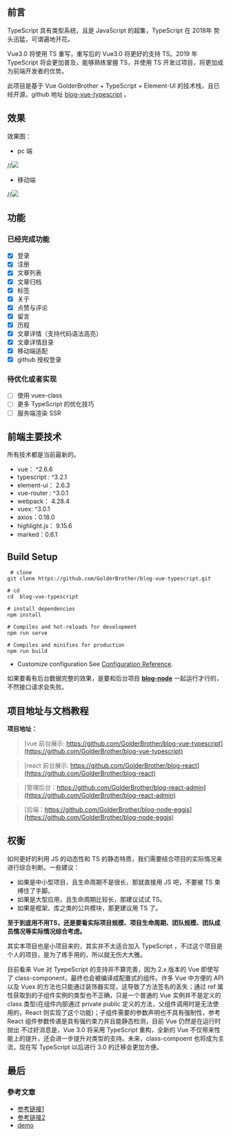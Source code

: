 
## 前言 

TypeScript 具有类型系统，且是 JavaScript 的超集，TypeScript 在 2018年 势头迅猛，可谓遍地开花。

Vue3.0 将使用 TS 重写，重写后的 Vue3.0 将更好的支持 TS。2019 年 TypeScript 将会更加普及，能够熟练掌握 TS，并使用 TS 开发过项目，将更加成为前端开发者的优势。

此项目是基于 Vue GolderBrother + TypeScript + Element-UI  的技术栈，且已经开源，github 地址 [blog-vue-typescript](https://github.com/GolderBrother/blog-vue-typescript) 。


## 效果

效果图：

- pc 端

//![](https://upload-images.jianshu.io/upload_images/12890819-9f5f1b384a27c6ff.gif?imageMogr2/auto-orient/strip)


- 移动端

//![](https://upload-images.jianshu.io/upload_images/12890819-5370ed6dfbe61051.gif?imageMogr2/auto-orient/strip)




## 功能

### 已经完成功能

- [x] 登录  
- [x] 注册  
- [x] 文章列表
- [x] 文章归档
- [x] 标签  
- [x] 关于  
- [x] 点赞与评论
- [x] 留言
- [x] 历程
- [x] 文章详情（支持代码语法高亮）
- [x] 文章详情目录
- [x] 移动端适配
- [x] github 授权登录

### 待优化或者实现

- [ ] 使用 vuex-class
- [ ] 更多 TypeScript 的优化技巧
- [ ] 服务端渲染 SSR

## 前端主要技术 

所有技术都是当前最新的。

- vue： ^2.6.6
- typescript : ^3.2.1
- element-ui： 2.6.3
- vue-router : ^3.0.1
- webpack： 4.28.4
- vuex: ^3.0.1
- axios：0.18.0
- highlight.js： 9.15.6
- marked：0.6.1


## Build Setup 

``` 
 # clone
git clone https://github.com/GolderBrother/blog-vue-typescript.git
```

```
# cd
cd  blog-vue-typescript
```

```
# install dependencies
npm install
```

```
# Compiles and hot-reloads for development
npm run serve
```

```
# Compiles and minifies for production
npm run build
```


- Customize configuration
See [Configuration Reference](https://cli.vuejs.org/config/).

如果要看有后台数据完整的效果，是要和后台项目  **[blog-node](https://github.com/GolderBrother/blog-node-eggjs)** 一起运行才行的，不然接口请求会失败。

## 项目地址与文档教程

**项目地址：**

> [vue 前台展示: https://github.com/GolderBrother/blog-vue-typescript](https://github.com/GolderBrother/blog-vue-typescript)

> [react 前台展示: https://github.com/GolderBrother/blog-react](https://github.com/GolderBrother/blog-react)

> [管理后台：https://github.com/GolderBrother/blog-react-admin](https://github.com/GolderBrother/blog-react-admin)

> [后端：https://github.com/GolderBrother/blog-node-eggjs](https://github.com/GolderBrother/blog-node-eggjs)


## 权衡

如何更好的利用 JS 的动态性和 TS 的静态特质，我们需要结合项目的实际情况来进行综合判断。一些建议：

*   如果是中小型项目，且生命周期不是很长，那就直接用 JS 吧，不要被 TS 束缚住了手脚。
*   如果是大型应用，且生命周期比较长，那建议试试 TS。
*   如果是框架、库之类的公共模块，那更建议用 TS 了。

**至于到底用不用TS，还是要看实际项目规模、项目生命周期、团队规模、团队成员情况等实际情况综合考虑。**

其实本项目也是小项目来的，其实并不太适合加入  TypeScript ，不过这个项目是个人的项目，是为了练手用的，所以就无伤大大雅。

目前看来 Vue 对 TyepeScript 的支持并不算完善，因为 2.x 版本的 Vue 即使写了 class-component，最终也会被编译成配置式的组件。许多 Vue 中方便的 API 以及 Vuex 的方法也只能通过装饰器实现，这导致了方法签名的丢失；通过 ref 属性获取到的子组件实例的类型也不正确，只是一个普通的 Vue 实例并不是定义的 class 类型(在组件内部通过 private public 定义的方法，父组件调用时是无法使用的，React 则实现了这个功能)；子组件需要的参数声明也不具有强制性，参考 React 组件参数传递是具有强约束力并且能静态检测，目前 Vue 仍然是在运行时抛出
不过好消息是，Vue 3.0 将采用 TypeScript 重构，全新的 Vue 不仅带来性能上的提升，还会进一步提升对类型的支持。未来，class-compoent 也将成为主流，现在写 TypeScript 以后进行 3.0 的迁移会更加方便。

## 最后
### 參考文章

- [参考链接1](https://segmentfault.com/a/1190000011744210)
- [参考链接2](https://segmentfault.com/a/1190000011878086)
- [demo](https://github.com/ws456999/vue-typescript-starter/tree/master/src)
